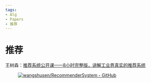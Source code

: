 ```yaml
---
tags:
- Alg
- Papers
- 推荐
---
```


# 推荐

王树森：[推荐系统公开课——8小时完整版，讲解工业界真实的推荐系统](https://www.bilibili.com/video/BV1HZ421U77y)

<figure markdown>

[![wangshusen/RecommenderSystem - GitHub](https://gh-card.dev/repos/wangshusen/RecommenderSystem.svg?fullname=)](https://github.com/wangshusen/RecommenderSystem)

</figure>
